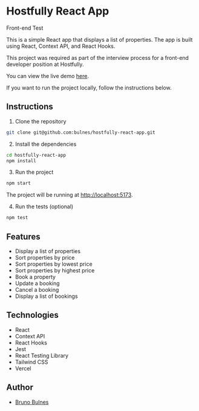 # Hostfully React App

Front-end Test

This is a simple React app that displays a list of properties. The app is built using React, Context API, and React Hooks.

This project was required as part of the interview process for a front-end developer position at Hostfully.

You can view the live demo [here](https://hostfully-react-app.vercel.app/).

If you want to run the project locally, follow the instructions below.

## Instructions

1. Clone the repository

```bash
git clone git@github.com:bulnes/hostfully-react-app.git
```

2. Install the dependencies

```bash
cd hostfully-react-app
npm install
```

3. Run the project

```bash
npm start
```

The project will be running at [http://localhost:5173](http://localhost:5173).

4. Run the tests (optional)

```bash
npm test
```

## Features

- Display a list of properties
- Sort properties by price
- Sort properties by lowest price
- Sort properties by highest price
- Book a property
- Update a booking
- Cancel a booking
- Display a list of bookings

## Technologies

- React
- Context API
- React Hooks
- Jest
- React Testing Library
- Tailwind CSS
- Vercel

## Author

- [Bruno Bulnes](https://github.com/bulnes)
